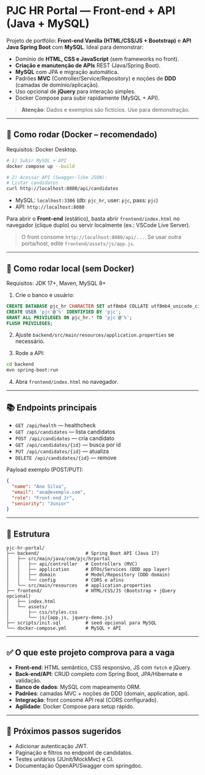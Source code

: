 # PJC HR Portal — Front-end + API (Java + MySQL)

Projeto de portfólio: **Front-end Vanilla (HTML/CSS/JS + Bootstrap)** e **API Java Spring Boot** com **MySQL**. Ideal para demonstrar:
- Domínio de **HTML, CSS e JavaScript** (sem frameworks no front).
- **Criação e manutenção de APIs** REST (Java/Spring Boot).
- **MySQL** com JPA e migração automática.
- Padrões **MVC** (Controller/Service/Repository) e noções de **DDD** (camadas de domínio/aplicação).
- Uso opcional de **jQuery** para interação simples.
- Docker Compose para subir rapidamente (MySQL + API).

> **Atenção**: Dados e exemplos são fictícios. Use para demonstração.

---

## 🚀 Como rodar (Docker – recomendado)
Requisitos: Docker Desktop.

```bash
# 1) Subir MySQL + API
docker compose up --build

# 2) Acessar API (Swagger-like JSON):
# Listar candidatos
curl http://localhost:8080/api/candidates
```

- MySQL: `localhost:3306` (db: `pjc_hr`, user: `pjc`, pass: `pjc`)
- API: `http://localhost:8080`

Para abrir o **Front-end** (estático), basta abrir `frontend/index.html` no navegador (clique duplo) ou servir localmente (ex.: VSCode Live Server).

> O front consome `http://localhost:8080/api/...`. Se usar outra porta/host, edite `frontend/assets/js/app.js`.

---

## 🧪 Como rodar local (sem Docker)
Requisitos: JDK 17+, Maven, MySQL 8+

1. Crie o banco e usuário:
```sql
CREATE DATABASE pjc_hr CHARACTER SET utf8mb4 COLLATE utf8mb4_unicode_ci;
CREATE USER 'pjc'@'%' IDENTIFIED BY 'pjc';
GRANT ALL PRIVILEGES ON pjc_hr.* TO 'pjc'@'%';
FLUSH PRIVILEGES;
```

2. Ajuste `backend/src/main/resources/application.properties` se necessário.

3. Rode a API:
```bash
cd backend
mvn spring-boot:run
```

4. Abra `frontend/index.html` no navegador.

---

## 📚 Endpoints principais
- `GET /api/health` — healthcheck
- `GET /api/candidates` — lista candidatos
- `POST /api/candidates` — cria candidato
- `GET /api/candidates/{id}` — busca por id
- `PUT /api/candidates/{id}` — atualiza
- `DELETE /api/candidates/{id}` — remove

Payload exemplo (POST/PUT):
```json
{
  "name": "Ana Silva",
  "email": "ana@exemplo.com",
  "role": "Front-end Jr",
  "seniority": "Junior"
}
```

---

## 🧱 Estrutura
```
pjc-hr-portal/
├── backend/                 # Spring Boot API (Java 17)
│   ├── src/main/java/com/pjc/hrportal
│   │   ├── api/controller   # Controllers (MVC)
│   │   ├── application      # DTOs/Services (DDD app layer)
│   │   ├── domain           # Model/Repository (DDD domain)
│   │   └── config           # CORS e afins
│   └── src/main/resources   # application.properties
├── frontend/                # HTML/CSS/JS (Bootstrap + jQuery opcional)
│   ├── index.html
│   └── assets/
│       ├── css/styles.css
│       └── js/{app.js, jquery-demo.js}
├── scripts/init.sql         # seed opcional para MySQL
└── docker-compose.yml       # MySQL + API
```

---

## ✅ O que este projeto comprova para a vaga
- **Front-end**: HTML semântico, CSS responsivo, JS com `fetch` e jQuery.
- **Back-end/API**: CRUD completo com Spring Boot, JPA/Hibernate e validação.
- **Banco de dados**: MySQL com mapeamento ORM.
- **Padrões**: camadas MVC + noções de DDD (domain, application, api).
- **Integração**: front consome API real (CORS configurado).
- **Agilidade**: Docker Compose para setup rápido.

---

## 📝 Próximos passos sugeridos
- Adicionar autenticação JWT.
- Paginação e filtros no endpoint de candidatos.
- Testes unitários (JUnit/MockMvc) e CI.
- Documentação OpenAPI/Swagger com springdoc.
